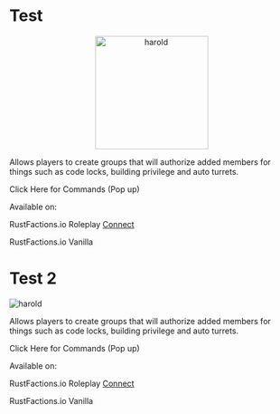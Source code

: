 # Test
<p align="center">
  <img width="200" src="/harold.jpeg" alt="harold">
</p>

Allows players to create groups that will authorize added members for things such as code locks, building privilege and auto turrets.

Click Here for Commands (Pop up)

Available on:

RustFactions.io Roleplay [Connect](home)

RustFactions.io Vanilla

# Test 2
![harold](/harold.jpeg)

Allows players to create groups that will authorize added members for things such as code locks, building privilege and auto turrets.

Click Here for Commands (Pop up)

Available on:

RustFactions.io Roleplay [Connect](home)

RustFactions.io Vanilla